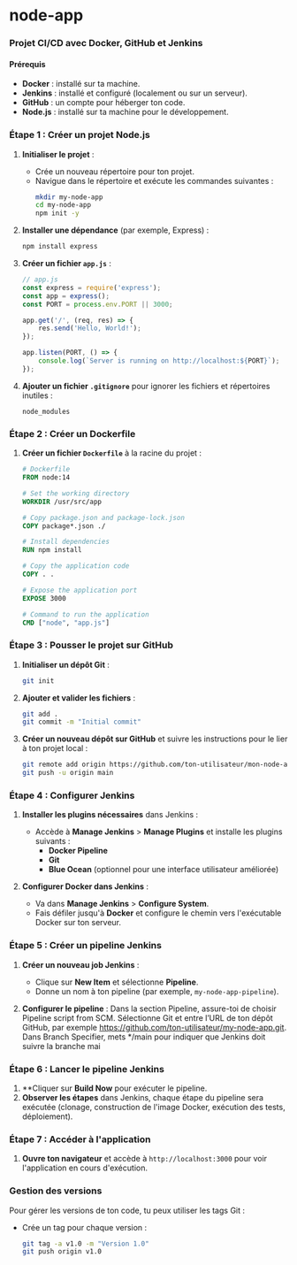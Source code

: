 # node-app

### Projet CI/CD avec Docker, GitHub et Jenkins

#### Prérequis
- **Docker** : installé sur ta machine.
- **Jenkins** : installé et configuré (localement ou sur un serveur).
- **GitHub** : un compte pour héberger ton code.
- **Node.js** : installé sur ta machine pour le développement.

### Étape 1 : Créer un projet Node.js

1. **Initialiser le projet** :
   - Crée un nouveau répertoire pour ton projet.
   - Navigue dans le répertoire et exécute les commandes suivantes :
     ```bash
     mkdir my-node-app
     cd my-node-app
     npm init -y
     ```

2. **Installer une dépendance** (par exemple, Express) :
   ```bash
   npm install express
   ```

3. **Créer un fichier `app.js`** :
   ```javascript
   // app.js
   const express = require('express');
   const app = express();
   const PORT = process.env.PORT || 3000;

   app.get('/', (req, res) => {
       res.send('Hello, World!');
   });

   app.listen(PORT, () => {
       console.log(`Server is running on http://localhost:${PORT}`);
   });
   ```

4. **Ajouter un fichier `.gitignore`** pour ignorer les fichiers et répertoires inutiles :
   ```
   node_modules
   ```

### Étape 2 : Créer un Dockerfile

1. **Créer un fichier `Dockerfile`** à la racine du projet :
   ```Dockerfile
   # Dockerfile
   FROM node:14

   # Set the working directory
   WORKDIR /usr/src/app

   # Copy package.json and package-lock.json
   COPY package*.json ./

   # Install dependencies
   RUN npm install

   # Copy the application code
   COPY . .

   # Expose the application port
   EXPOSE 3000

   # Command to run the application
   CMD ["node", "app.js"]
   ```

### Étape 3 : Pousser le projet sur GitHub

1. **Initialiser un dépôt Git** :
   ```bash
   git init
   ```

2. **Ajouter et valider les fichiers** :
   ```bash
   git add .
   git commit -m "Initial commit"
   ```

3. **Créer un nouveau dépôt sur GitHub** et suivre les instructions pour le lier à ton projet local :
   ```bash
   git remote add origin https://github.com/ton-utilisateur/mon-node-app.git
   git push -u origin main
   ```

### Étape 4 : Configurer Jenkins

1. **Installer les plugins nécessaires** dans Jenkins :
   - Accède à **Manage Jenkins** > **Manage Plugins** et installe les plugins suivants :
     - **Docker Pipeline**
     - **Git**
     - **Blue Ocean** (optionnel pour une interface utilisateur améliorée)

2. **Configurer Docker dans Jenkins** :
   - Va dans **Manage Jenkins** > **Configure System**.
   - Fais défiler jusqu'à **Docker** et configure le chemin vers l'exécutable Docker sur ton serveur.

### Étape 5 : Créer un pipeline Jenkins

1. **Créer un nouveau job Jenkins** :
   - Clique sur **New Item** et sélectionne **Pipeline**.
   - Donne un nom à ton pipeline (par exemple, `my-node-app-pipeline`).

2. **Configurer le pipeline** :
   Dans la section Pipeline, assure-toi de choisir Pipeline script from SCM.
   Sélectionne Git et entre l’URL de ton dépôt GitHub, par exemple https://github.com/ton-utilisateur/my-node-app.git.
   Dans Branch Specifier, mets */main pour indiquer que Jenkins doit suivre la branche mai

### Étape 6 : Lancer le pipeline Jenkins

1. **Cliquer sur **Build Now** pour exécuter le pipeline.
2. **Observer les étapes** dans Jenkins, chaque étape du pipeline sera exécutée (clonage, construction de l'image Docker, exécution des tests, déploiement).

### Étape 7 : Accéder à l'application

1. **Ouvre ton navigateur** et accède à `http://localhost:3000` pour voir l'application en cours d'exécution.

### Gestion des versions

Pour gérer les versions de ton code, tu peux utiliser les tags Git :
- Crée un tag pour chaque version :
  ```bash
  git tag -a v1.0 -m "Version 1.0"
  git push origin v1.0
  ```
